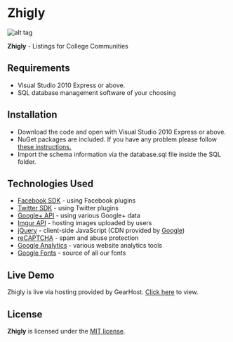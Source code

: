 # Zhigly
![alt tag](http://i.imgur.com/VtRhu0z.png)

**Zhigly** - Listings for College Communities

## Requirements
 * Visual Studio 2010 Express or above.
 * SQL database management software of your choosing

## Installation

 * Download the code and open with Visual Studio 2010 Express or above.
 * NuGet packages are included. If you have any problem please follow [these instructions.](http://stackoverflow.com/questions/6876732/how-do-i-get-nuget-to-install-update-all-the-packages-in-the-packages-config)
 * Import the schema information via the database.sql file inside the SQL folder.
 
## Technologies Used

* [Facebook SDK](https://developers.facebook.com/docs/javascript) - using Facebook plugins
* [Twitter SDK](https://dev.twitter.com/web/javascript) - using Twitter plugins
* [Google+ API](https://developers.google.com/+/web/api/rest/) - using various Google+ data
* [Imgur API](https://api.imgur.com/) - hosting images uploaded by users
* [jQuery](https://jquery.com/) - client-side JavaScript (CDN provided by [Google](https://developers.google.com/speed/libraries/))
* [reCAPTCHA](https://www.google.com/recaptcha) - spam and abuse protection
* [Google Analytics](https://www.google.com/analytics/) - various website analytics tools
* [Google Fonts](https://fonts.google.com/) - source of all our fonts

## Live Demo

Zhigly is live via hosting provided by GearHost. [Click here](http://zhigly.com/) to view.


## License

**Zhigly** is licensed under the [MIT license](LICENSE).
